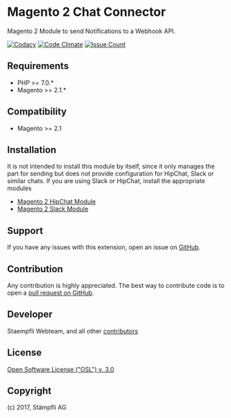 # Magento 2 Chat Connector

Magento 2 Module to send Notifications to a Webhook API.

[![Codacy](https://api.codacy.com/project/badge/Grade/7ae4f1a2e4004426851601f96cae7147)](https://www.codacy.com/app/Staempfli/magento2-module-chat-connector?utm_source=github.com&amp;utm_medium=referral&amp;utm_content=staempfli/magento2-module-chat-connector&amp;utm_campaign=Badge_Grade)
[![Code Climate](https://codeclimate.com/github/staempfli/magento2-module-chat-connector/badges/gpa.svg)](https://codeclimate.com/github/staempfli/magento2-module-chat-connector)
[![Issue Count](https://codeclimate.com/github/staempfli/magento2-module-chat-connector/badges/issue_count.svg)](https://codeclimate.com/github/staempfli/magento2-module-chat-connector)


Requirements
------------
- PHP >= 7.0.*
- Magento >= 2.1.*

Compatibility
-------------
- Magento >= 2.1

## Installation

It is not intended to install this module by itself, since it only manages the part for sending but does not provide configuration for HipChat, Slack or similar chats.
If you are using Slack or HipChat, install the appropriate modules

- [Magento 2 HipChat Module](https://github.com/staempfli/magento2-module-hipchat)
- [Magento 2 Slack Module](https://github.com/staempfli/magento2-module-slack)

Support
-------
If you have any issues with this extension, open an issue on [GitHub](https://github.com/staempfli/magento2-module-chat-connector/issues).

Contribution
------------
Any contribution is highly appreciated. The best way to contribute code is to open a [pull request on GitHub](https://help.github.com/articles/using-pull-requests).

Developer
---------
Staempfli Webteam, and all other [contributors](https://github.com/staempfli/magento2-module-chat-connector/contributors)

License
-------
[Open Software License ("OSL") v. 3.0](https://opensource.org/licenses/OSL-3.0)

Copyright
---------
(c) 2017, Stämpfli AG